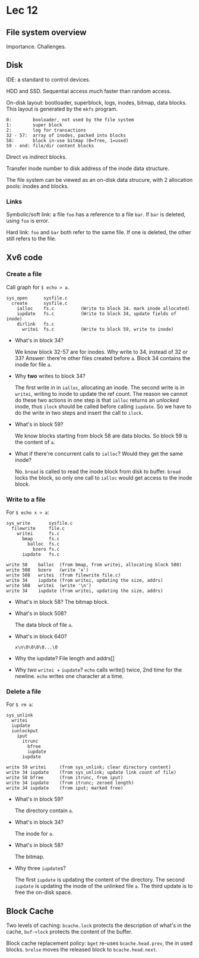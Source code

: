# Lec 12

## File system overview

Importance. Challenges.



## Disk

IDE: a standard to control devices. 

HDD and SSD. Sequential access much faster than random access. 

On-disk layout: bootloader, superblock, logs, inodes, bitmap, data blocks. This layout is generated by the `mkfs` program.

```
0: 		  booloader, not used by the file system
1: 		  super block
2: 		  log for transactions
32 - 57:  array of inodes, packed into blocks
58: 	  block in-use bitmap (0=free, 1=used)
59 - end: file/dir content blocks
```

Direct vs indirect blocks. 

Transfer inode number to disk address of the inode data structure. 

The file system can be viewed as an on-disk data strucure, with 2 allocation pools: inodes and blocks. 

### Links

Symbolic/soft link: a file `foo` has a reference to a file `bar`. If `bar` is deleted, using `foo` is error.

Hard link: `foo` and `bar` both refer to the same file. If one is deleted, the other still refers to the file.



## Xv6 code

### Create a file

Call graph for `$ echo > a`.

```
sys_open      sysfile.c
  create      sysfile.c
    ialloc    fs.c		 	(Write to block 34. mark inode allocated)
    iupdate   fs.c			(Write to block 34, update fields of inode)
    dirlink   fs.c
      writei  fs.c			(Write to block 59, write to inode)
```

- What's in block 34? 

  We know block 32-57 are for inodes. Why write to 34, instead of 32 or 33? Answer: there're other files created before `a`. Block 34 contains the inode for file `a`.

- Why **two** writes to block 34?

  The first write in in `ialloc`, allocating an inode. The second write is in `writei`, writing to inode to update the ref count. The reason we cannot do these two actions in one step is that `ialloc` returns an *unlocked* inode, thus `ilock` should be called before calling `iupdate`. So we have to do the write in two steps and insert the call to `ilock`.

- What's in block 59?

  We know blocks starting from block 58 are data blocks. So block 59 is the content of `a`. 

- What if there're concurrent calls to `ialloc`? Would they get the same inode? 

  No. `bread` is called to read the inode block from disk to buffer. `bread` locks the block, so only one call to `ialloc` would get access to the inode block. 



### Write to a file

For `$ echo x > a`:

```
sys_write       sysfile.c
  filewrite     file.c
    writei      fs.c
      bmap      fs.c    
        balloc	fs.c	
          bzero fs.c
      iupdate	fs.c
      
write 58 	balloc  (from bmap, from writei, allocating block 508)
write 508 	bzero	(write 'x')
write 508 	writei  (from filewrite file.c)
write 34 	iupdate (from writei, updating the size, addrs)
write 508 	writei	(write '\n')
write 34 	iupdate (from writei, updating the size, addrs)
```

- What's in block 58?
  The bitmap block.

- What's in block 508?

  The data block of file `a`.

- What's in block 640?

  ```
  x\n\0\0\0\0...\0
  ```

- Why the iupdate?
  File length and addrs[]

- Why *two* `writei `+ `iupdate`?
  `echo` calls write() twice, 2nd time for the newline. `echo` writes one character at a time.



### Delete a file

For `$ rm a`:

```
sys_unlink
  writei
  iupdate
  iunlockput
    iput
      itrunc
        bfree
        iupdate
      iupdate

write 59 writei 	(from sys_unlink; clear directory content)
write 34 iupdate 	(from sys_unlink; update link count of file)
write 58 bfree  	(from itrunc, from iput)
write 34 iupdate 	(from itrunc; zeroed length)
write 34 iupdate 	(from iput; marked free)
```

- What's in block 59?

  The directory contain `a`.

- What's in block 34?

  The inode for `a`.

- What's in block 58?

  The bitmap. 

- Why three `iupdate`s?

  The first `iupdate` is updating the content of the directory. The second `iupdate` is updating the inode of the unlinked file `a`. The third update is to free the on-disk space. 



## Block Cache

Two levels of caching: `bcache.lock` protects the description of what's in the cache, `buf->lock` protects the content of the buffer. 

Block cache replacement policy: `bget` re-uses `bcache.head.prev`, the in used blocks. `brelse` moves the released block to `bcache.head.next`.



